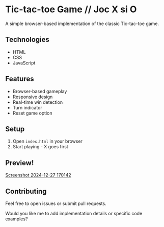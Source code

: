 # Tic-tac-toe Game  // Joc X si O 

A simple browser-based implementation of the classic Tic-tac-toe game.

## Technologies
- HTML
- CSS 
- JavaScript

## Features
- Browser-based gameplay
- Responsive design
- Real-time win detection
- Turn indicator
- Reset game option

## Setup
1. Open `index.html` in your browser
2. Start playing - X goes first

## Preview!
[Screenshot 2024-12-27 170142](https://github.com/user-attachments/assets/b0d315a6-c7e9-494c-bac2-bb2ca5d31563)


## Contributing
Feel free to open issues or submit pull requests.

Would you like me to add implementation details or specific code examples?
